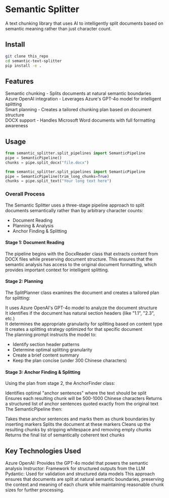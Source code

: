 # Semantic Splitter
A text chunking library that uses AI to intelligently split documents based on semantic meaning rather than just character count.    

## Install
```bash
git clone this_repo
cd semantic-text-splitter
pip install -e .
```

## Features
Semantic chunking - Splits documents at natural semantic boundaries    
Azure OpenAI integration - Leverages Azure's GPT-4o model for intelligent splitting    
Smart planning - Creates a tailored chunking plan based on document structure    
DOCX support - Handles Microsoft Word documents with full formatting awareness    

## Usage
```python
from semantic_splitter.split_pipelines import SemanticPipeline
pipe = SemanticPipeline()
chunks = pipe.split_docx("file.docx")
```

```python
from semantic_splitter.split_pipelines import SemanticPipeline
pipe = SemanticPipeline(trim_long_chunks=True)
chunks = pipe.split_text("Your long text here")
```

### Overall Process
The Semantic Splitter uses a three-stage pipeline approach to split documents semantically rather than by arbitrary character counts:

- Document Reading
- Planning & Analysis
- Anchor Finding & Splitting

#### Stage 1: Document Reading
The pipeline begins with the DocxReader class that extracts content from DOCX files while preserving document structure. This ensures that the semantic analysis has access to the original document formatting, which provides important context for intelligent splitting.

#### Stage 2: Planning
The SplitPlanner class examines the document and creates a tailored plan for splitting:

It uses Azure OpenAI's GPT-4o model to analyze the document structure    
It identifies if the document has natural section headers (like "1.1", "2.3", etc.)    
It determines the appropriate granularity for splitting based on content type   
It creates a splitting strategy optimized for that specific document   
The planning prompt instructs the model to:   

- Identify section header patterns
- Determine optimal splitting granularity
- Create a brief content summary
- Keep the plan concise (under 300 Chinese characters)

#### Stage 3: Anchor Finding & Splitting
Using the plan from stage 2, the AnchorFinder class:

Identifies optimal "anchor sentences" where the text should be split
Ensures each resulting chunk will be 500-1000 Chinese characters
Returns a structured list of anchor sentences quoted exactly from the original text
The SemanticPipeline then:

Takes these anchor sentences and marks them as chunk boundaries by inserting <new-chunk> markers
Splits the document at these markers
Cleans up the resulting chunks by stripping whitespace and removing empty chunks
Returns the final list of semantically coherent text chunks

## Key Technologies Used
Azure OpenAI: Provides the GPT-4o model that powers the semantic analysis
Instructor: Framework for structured outputs from the LLM
Pydantic: Used for validation and structured data models
This approach ensures that documents are split at natural semantic boundaries, preserving the context and meaning of each chunk while maintaining reasonable chunk sizes for further processing.